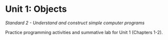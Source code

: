 # Unit 1: Objects

*Standard 2 - Understand and construct simple computer programs*

Practice programming activities and summative lab for Unit 1 (Chapters 1-2).
